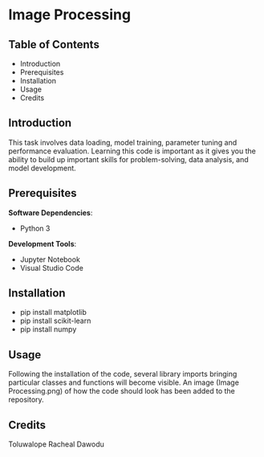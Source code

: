 # Image Processing
## Table of Contents
- Introduction
- Prerequisites
- Installation
- Usage
- Credits

## Introduction
This task involves data loading, model training, parameter tuning and performance evaluation. Learning this code is important as it gives you the ability to build up important skills for problem-solving, data analysis, and model development.
## Prerequisites
**Software Dependencies**:
- Python 3

**Development Tools**:
- Jupyter Notebook
- Visual Studio Code
## Installation
- pip install matplotlib
- pip install scikit-learn
- pip install numpy
## Usage
Following the installation of the code, several library imports bringing particular classes and functions will become visible. An image (Image Processing.png) of how the code should look has been added to the repository. 
## Credits
Toluwalope Racheal Dawodu
